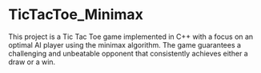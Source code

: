 # TicTacToe_Minimax
This project is a Tic Tac Toe game implemented in C++ with a focus on an optimal AI player using the minimax algorithm. The game guarantees a challenging and unbeatable opponent that consistently achieves either a draw or a win.
